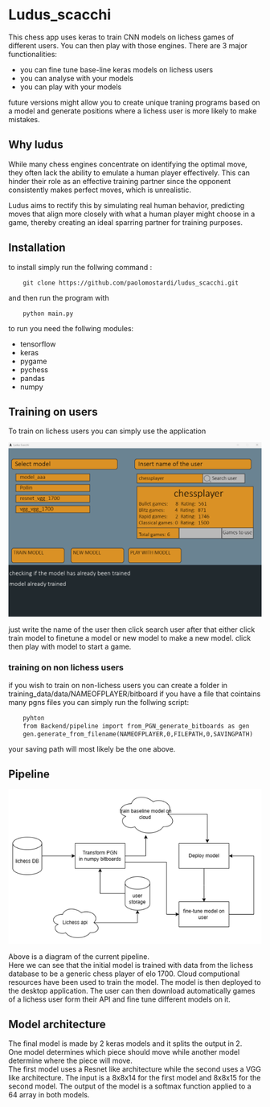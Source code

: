 # Ludus_scacchi

This chess app uses keras to train CNN models on lichess games of different users.
You can then play with those engines.
There are 3 major functionalities:
 - you can fine tune base-line keras models on lichess users
 - you can analyse with your models 
 - you can play with your models

future versions might allow you to create unique traning programs based on a model and generate positions where a lichess user is more likely to make mistakes. 

## Why ludus 
While many chess engines concentrate on identifying the optimal move, they often lack the ability to emulate a human player effectively. This can hinder their role as an effective training partner since the opponent consistently makes perfect moves, which is unrealistic.

Ludus aims to rectify this by simulating real human behavior, predicting moves that align more closely with what a human player might choose in a game, thereby creating an ideal sparring partner for training purposes.

## Installation

to install simply run the follwing command :

        git clone https://github.com/paolomostardi/ludus_scacchi.git

and then run the program with 

        python main.py

to run you need the follwing modules: 

- tensorflow 
- keras
- pygame
- pychess
- pandas
- numpy

## Training on users 

To train on lichess users you can simply use the application 


![plot](./img/training_mode.png)

just write the name of the user then click search user after that either click train model to finetune a model or new model to make a new model.
click then play with model to start a game.

### training on non lichess users

if you wish to train on non-lichess users you can create a folder in training_data/data/NAMEOFPLAYER/bitboard
if you have a file that cointains many pgns files you can simply run the follwing script: 

        pyhton
        from Backend/pipeline import from_PGN_generate_bitboards as gen 
        gen.generate_from_filename(NAMEOFPLAYER,0,FILEPATH,0,SAVINGPATH)

your saving path will most likely be the one above. 


## Pipeline

![plot](./img/chess_pipeline.png)

Above is a diagram of the current pipeline. <br>
Here we can see that the initial model is trained with data from the lichess database to be a generic chess player of elo 1700.
Cloud computional resources have been used to train the model. 
The model is then deployed to the desktop application. 
The user can then download automatically games of a lichess user form their API and fine tune different models on it. 

## Model architecture 

The final model is made by 2 keras models and it splits the output in 2. <br>
One model determines which piece should move while another model determine where the piece will move. <br>
The first model uses a Resnet like architecture while the second uses a VGG like architecture. The input is a 8x8x14 for the first model and 8x8x15 for the second model.  The output of the model is a softmax function applied to a 64 array in both models. 





